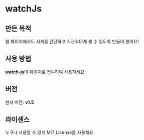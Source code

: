 # watchJs

## 만든 목적
웹 페이지에서도 시계를 간단하고 직관적이게 볼 수 있도록 만들어 봤어요!

## 사용 방법
[**watch-js**](https://watch-js.netlify.app)이 페이지로 접속하여 사용하세요!

## 버전
현재 버전: **v1.5**

## 라이센스
누구나 사용할 수 있게 MIT License를 사용해요
